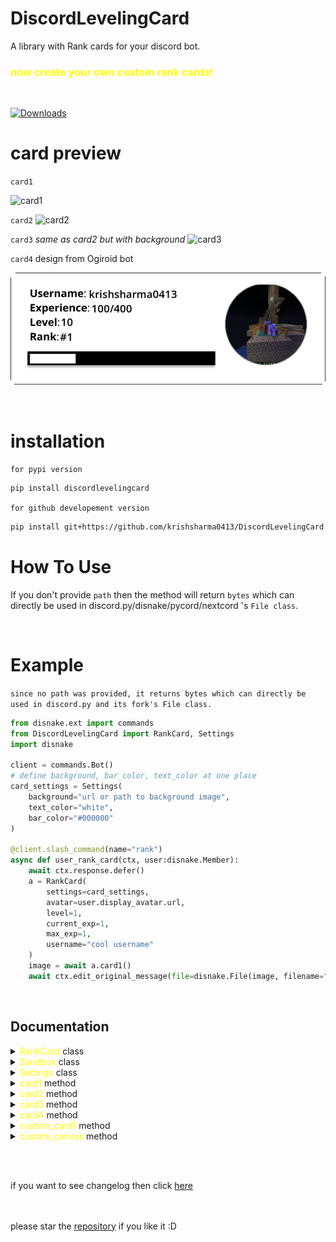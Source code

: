 # DiscordLevelingCard
A library with Rank cards for your discord bot.

<h3 style="color:yellow;"> now create your own custom rank cards!</h3>

<br>

[![Downloads](https://pepy.tech/badge/discordlevelingcard)](https://pepy.tech/project/discordlevelingcard)

# card preview

`card1`

![card1](https://user-images.githubusercontent.com/77439837/234198272-3dcaabb0-0f38-4d51-9938-de4b0ad42123.png)


`card2`
![card2](https://user-images.githubusercontent.com/77439837/234198354-315e9420-9bd7-47bd-87ed-b21c3772646c.png)


`card3` *same as card2 but with background*
![card3](https://user-images.githubusercontent.com/77439837/234203410-a6a970ef-c01c-454b-be67-6dc7c1b2c807.png)

`card4` design from Ogiroid bot

![card4](https://raw.githubusercontent.com/krishsharma0413/DiscordLevelingCard/main/Examples/custom%20card%20examples/card4_example.png)

<br>

# installation

`for pypi version`
```sh
pip install discordlevelingcard
```

`for github developement version`
```sh
pip install git+https://github.com/krishsharma0413/DiscordLevelingCard
```

# How To Use

If you don't provide `path` then the method will return `bytes` which can directly be used in discord.py/disnake/pycord/nextcord 's `File class`.


<br>


# Example

`since no path was provided, it returns bytes which can directly be used in discord.py and its fork's File class.`

```py
from disnake.ext import commands
from DiscordLevelingCard import RankCard, Settings
import disnake

client = commands.Bot()
# define background, bar_color, text_color at one place
card_settings = Settings(
    background="url or path to background image",
    text_color="white",
    bar_color="#000000"
)

@client.slash_command(name="rank")
async def user_rank_card(ctx, user:disnake.Member):
    await ctx.response.defer()
    a = RankCard(
        settings=card_settings,
        avatar=user.display_avatar.url,
        level=1,
        current_exp=1,
        max_exp=1,
        username="cool username"
    )
    image = await a.card1()
    await ctx.edit_original_message(file=disnake.File(image, filename="rank.png")) # providing filename is very important

```

<br>

## Documentation


<details>

<summary> <span style="color:yellow">RankCard</span> class</summary>

<br>

`__init__` method

```py
RankCard(
    settings: Settings,
    avatar:str,
    level:int,
    current_exp:int,
    max_exp:int,
    username:str,
    rank: Optional[int] = None
)
```

- `settings` - Settings class from DiscordLevelingCard.

- `avatar` - avatar image url.

- `level` - level of the user.

- `current_exp` - current exp of the user.

- `max_exp` - max exp of the user.

- `username` - username of the user.

- `rank` - rank of the user. (optional)

## methods

- `card1`
- `card2`
- `card3`

</details>

<details>

<summary> <span style="color:yellow">Sandbox</span> class</summary>

<br>

`__init__` method

```py
RankCard(
    settings: Settings,
    avatar:str,
    level:int,
    current_exp:int,
    max_exp:int,
    username:str,
    cacheing:bool = True,
    rank: Optional[int] = None
)
```

- `settings` - Settings class from DiscordLevelingCard.

- `avatar` - avatar image url.

- `level` - level of the user.

- `current_exp` - current exp of the user.

- `max_exp` - max exp of the user.

- `username` - username of the user.

- `rank` - rank of the user. (optional)

- `cacheing` - if set to `True` then it will cache the image and will not regenerate it again. (default is `True`)
  

## methods
- `custom_card1`
  
</details>




<details>

<summary> <span style="color:yellow">Settings</span> class</summary>

<br>

`__init__` method

```py
Settings(
    background: Union[PathLike, BufferedIOBase, str],
    bar_color: Optional[str] = 'white',
    text_color: Optional[str] = 'white',
    background_color: Optional[str]= "#36393f"

)
```

- `background` - background image url or file-object in `rb` mode.
  - `4:1` aspect ratio recommended.

- `bar_color` - color of the bar [example: "white" or "#000000"]

- `text_color` - color of the text [example: "white" or "#000000"]

- `background_color` - color of the background [example: "white" or "#000000"]

</details>


<details>

<summary> <span style="color:yellow">card1</span> method</summary>


```py
RankCard.card1(resize: int = 100)
```

## attribute
- `resize` : resize the final image. (default is 100, treat it as a percentage.)



## returns 
- `bytes` which can directly be used within `discord.File` class.



![card1](https://user-images.githubusercontent.com/77439837/234198272-3dcaabb0-0f38-4d51-9938-de4b0ad42123.png)

<br>

</details>


<details>

<summary> <span style="color:yellow">card2</span> method</summary>


```py
RankCard.card2(resize: int = 100)
```

## attribute
- `resize` : resize the final image. (default is 100, treat it as a percentage.)

## returns
- `bytes` which can directly be used within `discord.File` class.



![card](https://user-images.githubusercontent.com/77439837/234198354-315e9420-9bd7-47bd-87ed-b21c3772646c.png)

<br>

</details>


<details>

<summary> <span style="color:yellow">card3</span> method</summary>


```py
RankCard.card3(resize: int = 100)
```

## attribute
- `resize` : resize the final image. (default is 100, treat it as a percentage.)

## returns
- `bytes` which can directly be used within `discord.File` class.



![card3](https://user-images.githubusercontent.com/77439837/234203410-a6a970ef-c01c-454b-be67-6dc7c1b2c807.png)

<br>

</details>

<details>

<summary> <span style="color:yellow">card4</span> method</summary>


```py
RankCard.card4(resize: int = 100)
```

## attribute
- `resize` : resize the final image. (default is 100, treat it as a percentage.)

## returns
- `bytes` which can directly be used within `discord.File` class.

![card4](https://raw.githubusercontent.com/krishsharma0413/DiscordLevelingCard/main/Examples/custom%20card%20examples/card4_example.png)

<br>

</details>


<details>

<summary> <span style="color:yellow">custom_card1</span> method</summary>


```py
Sandbox.custom_card1(card_colour:str = "black", resize: int = 100)
```

## attribute
- `resize` : resize the final image. (default is 100, treat it as a percentage.)
- `card_colour` : color of the card. (default is black)



## returns 
- `bytes` which can directly be used within `discord.File` class.


## examples
![custom_card1](https://raw.githubusercontent.com/krishsharma0413/DiscordLevelingCard/main/Examples/custom%20card%20examples/blue_card1.png)

![custom_card1](https://raw.githubusercontent.com/krishsharma0413/DiscordLevelingCard/main/Examples/custom%20card%20examples/white_card1.png)

![custom_card1](https://raw.githubusercontent.com/krishsharma0413/DiscordLevelingCard/main/Examples/custom%20card%20examples/black_card1.png)

<br>

</details>

<details>

<summary> <span style="color:yellow">custom_canvas</span> method</summary>


```py
Sandbox.custom_canvas(
    resize:int = 100,

    senstivity:int = 200,
    card_colour: str = "black",

    border_width: int = 25,
    border_height: int = 25,
    
    avatar_frame: str = "curvedborder",
    avatar_size: int = 260,
    avatar_position: tuple = (53, 36),
    
    text_font: str = "levelfont.otf",

    username_position: tuple = (330,130),
    username_font_size: int = 50,

    level_position: tuple = (500,40),
    level_font_size: int = 50,

    exp_position: tuple = (775,130),
    exp_font_size: int = 50,

)
```

## attribute
  - `has_background` : if set to `True` then it will add a background to the image. (default is `True`)
  - `background_colour` : color of the background. (default is `black`)
  - `canvas_size` : size of the canvas. (default is `(1000, 333)`)
  - `resize` : resize the final image. (default is 100, treat it as a percentage.)
  - `overlay` : A list of overlays to be placed on the background. (Default is `[[(1000-50, 333-50),(25, 25), "black", 200]]`.)
  - `avatar_frame` : `circle` `square` `curvedborder` `hexagon` or path to a self created mask. (Default is `curvedborder`.)
  - `text_font` : Default is `levelfont.otf` or path to a custom otf or ttf file type font.
  - `avatar_size` : size of the avatar. (default is `260`)
  - `avatar_position` : position of the avatar. (default is `(53, 36)`)
  - `username_position` : position of the username. (default is `(330,130)`)
  - `username_font_size` : font size of the username. (default is `50`)
  - `level_position` : position of the level. (default is `(500,40)`)
  - `level_font_size` : font size of the level. (default is `50`)
  - `exp_position` : position of the exp. (default is `(775,130)`)
  - `exp_font_size` : font size of the exp. (default is `50`)
  - `exp_bar_width` : width of the exp bar. (default is `619`)
  - `exp_bar_height` : height of the exp bar. (default is `50`)
  - `exp_bar_background_colour` : color of the exp bar background. (default is `white`)
  - `exp_bar_position` : position of the exp bar. (default is `(330, 235)`)
  - `exp_bar_curve` : curve of the exp bar. (default is `30`)
  - `extra_text` : A list of extra text to be placed on the image. (Default is `None`.)
  - `exp_bar` : The calculated exp of the user. (Default is `None`.)


## returns 
- `bytes` which can directly be used within `discord.File` class.


## examples

![custom_canvas](https://raw.githubusercontent.com/krishsharma0413/DiscordLevelingCard/main/Examples/custom%20card%20examples/custom%20card3%20example-1.png)

![custom_canvas](https://raw.githubusercontent.com/krishsharma0413/DiscordLevelingCard/main/Examples/custom%20card%20examples/custom%20card3%20unholy%20example-2.png)


An Example that i really loved was this one, here is the code for it as well. (you might have to tweak a lot to make it work for you though. )

```py
from DiscordLevelingCard import Sandbox, Settings
import asyncio
from PIL import Image

setting = Settings(
    background="./bg.jpg",
    bar_color="green",
    text_color="white")

async def main():
    rank = Sandbox(
        username="krishsharma0413",
        level=1,
        current_exp=10,
        max_exp=400,
        settings=setting,
        avatar=Image.open("./avatarimg.png")
    )
    result = await rank.custom_canvas(
        avatar_frame="square",
        avatar_size=233,
        avatar_position=(50, 50),
        exp_bar_background_colour = "black",
        exp_bar_height=50,
        exp_bar_width=560,
        exp_bar_curve=0,
        exp_bar_position=(70, 400),
        username_position=(320, 50),
        level_position=(320, 225),
        exp_position=(70, 330),
        canvas_size=(700, 500),

        overlay=[[(350, 233),(300, 50), "white", 100],
                 [(600, 170),(50, 300), "white", 100]],

        extra_text=[
            ["bio-", (320, 110), 25, "white"],
            ["this can very well be a bio", (320, 140), 25, "white"],
            ["even mutiple lines!", (320, 170), 25, "white"],
            ["if we remove bio- even more!", (320, 200), 25, "white"],
            ]

    )
    
    # you don't need this line if you are using this in discord.py
    Image.open(result).save("result.png", "PNG")


asyncio.run(main())
```

and this is how it looks :D

![custom_canvas](https://raw.githubusercontent.com/krishsharma0413/DiscordLevelingCard/main/Examples/custom%20card%20examples/extra%20canvas%20example.png)

<br>

</details>


<br><br>

if you want to see changelog then click [here](https://github.com/krishsharma0413/DiscordLevelingCard/blob/main/CHANGELOG.md)

<br><br>
please star the <a href="https://github.com/krishsharma0413/DiscordLevelingCard">repository</a> if you like it :D
